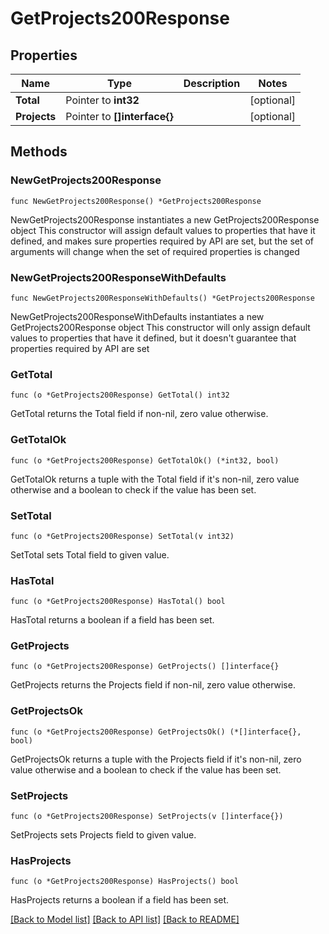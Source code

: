 # GetProjects200Response

## Properties

Name | Type | Description | Notes
------------ | ------------- | ------------- | -------------
**Total** | Pointer to **int32** |  | [optional] 
**Projects** | Pointer to **[]interface{}** |  | [optional] 

## Methods

### NewGetProjects200Response

`func NewGetProjects200Response() *GetProjects200Response`

NewGetProjects200Response instantiates a new GetProjects200Response object
This constructor will assign default values to properties that have it defined,
and makes sure properties required by API are set, but the set of arguments
will change when the set of required properties is changed

### NewGetProjects200ResponseWithDefaults

`func NewGetProjects200ResponseWithDefaults() *GetProjects200Response`

NewGetProjects200ResponseWithDefaults instantiates a new GetProjects200Response object
This constructor will only assign default values to properties that have it defined,
but it doesn't guarantee that properties required by API are set

### GetTotal

`func (o *GetProjects200Response) GetTotal() int32`

GetTotal returns the Total field if non-nil, zero value otherwise.

### GetTotalOk

`func (o *GetProjects200Response) GetTotalOk() (*int32, bool)`

GetTotalOk returns a tuple with the Total field if it's non-nil, zero value otherwise
and a boolean to check if the value has been set.

### SetTotal

`func (o *GetProjects200Response) SetTotal(v int32)`

SetTotal sets Total field to given value.

### HasTotal

`func (o *GetProjects200Response) HasTotal() bool`

HasTotal returns a boolean if a field has been set.

### GetProjects

`func (o *GetProjects200Response) GetProjects() []interface{}`

GetProjects returns the Projects field if non-nil, zero value otherwise.

### GetProjectsOk

`func (o *GetProjects200Response) GetProjectsOk() (*[]interface{}, bool)`

GetProjectsOk returns a tuple with the Projects field if it's non-nil, zero value otherwise
and a boolean to check if the value has been set.

### SetProjects

`func (o *GetProjects200Response) SetProjects(v []interface{})`

SetProjects sets Projects field to given value.

### HasProjects

`func (o *GetProjects200Response) HasProjects() bool`

HasProjects returns a boolean if a field has been set.


[[Back to Model list]](../README.md#documentation-for-models) [[Back to API list]](../README.md#documentation-for-api-endpoints) [[Back to README]](../README.md)


